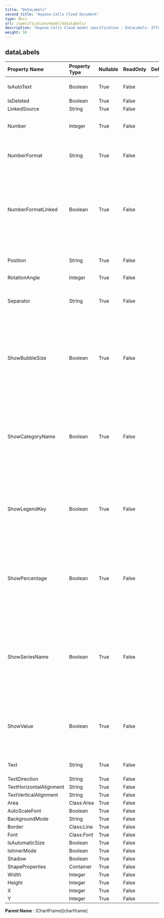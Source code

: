 ```yaml
---
title: "DataLabels"
second_title: "Aspose.Cells Cloud Document"
type: docs
url: /specification/model/datalabels/
description: "Aspose.Cells Cloud model specification : DataLabels. Effortlessly handle Excel and other spreadsheet documents with features like opening, generating, editing, splitting, merging, comparing, and converting."
weight: 50
---
```


## **dataLabels**

 

| Property Name | Property Type | Nullable |  ReadOnly | DefaultValue | Description | 
| :- | :- | :- |:- |  :- | :- |
| IsAutoText | Boolean | True |  False |  | Indicates the text is auto generated. |  
| IsDeleted | Boolean | True |  False |  |  |  
| LinkedSource | String | True |  False |  |  |  
| Number | Integer | True |  False |  | Gets and sets the built-in number format. |  
| NumberFormat | String | True |  False |  | Represents the format string for the DataLabels object. |  
| NumberFormatLinked | Boolean | True |  False |  | True if the number format is linked to the cells                         (so that the number format changes in the labels when it changes in the cells). |  
| Position | String | True |  False |  | Represents the position of the data label. |  
| RotationAngle | Integer | True |  False |  |  |  
| Separator | String | True |  False |  | Gets or sets the separator type used for the data labels on a chart. |  
| ShowBubbleSize | Boolean | True |  False |  | Represents a specified chart's data label percentage value display behavior. True displays the percentage value. False to hide. |  
| ShowCategoryName | Boolean | True |  False |  | Represents a specified chart's data label category name display behavior.True to display the category name for the data labels on a chart. False to hide. |  
| ShowLegendKey | Boolean | True |  False |  | Represents a specified chart's data label legend key display behavior.                        True if the data label legend key is visible. |  
| ShowPercentage | Boolean | True |  False |  | Represents a specified chart's data label percentage value display behavior. True displays the percentage value. False to hide. |  
| ShowSeriesName | Boolean | True |  False |  | Returns or sets a Boolean to indicate the series name display behavior for the data labels on a chart.                        True to show the series name. False to hide. |  
| ShowValue | Boolean | True |  False |  | Represents a specified chart's data label values display behavior. True displays the values. False to hide. |  
| Text | String | True |  False |  | Gets or sets the text of data label. |  
| TextDirection | String | True |  False |  |  |  
| TextHorizontalAlignment | String | True |  False |  |  |  
| TextVerticalAlignment | String | True |  False |  |  |  
| Area | Class:Area | True |  False |  |  |  
| AutoScaleFont | Boolean | True |  False |  |  |  
| BackgroundMode | String | True |  False |  |  |  
| Border | Class:Line | True |  False |  |  |  
| Font | Class:Font | True |  False |  |  |  
| IsAutomaticSize | Boolean | True |  False |  |  |  
| IsInnerMode | Boolean | True |  False |  |  |  
| Shadow | Boolean | True |  False |  |  |  
| ShapeProperties | Container | True |  False |  |  |  
| Width | Integer | True |  False |  |  |  
| Height | Integer | True |  False |  |  |  
| X | Integer | True |  False |  |  |  
| Y | Integer | True |  False |  |  |  

**Parent Name** : (ChartFrame)[chartframe]

